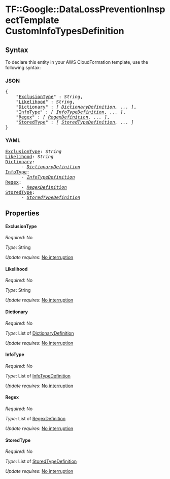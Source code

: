 # TF::Google::DataLossPreventionInspectTemplate CustomInfoTypesDefinition

## Syntax

To declare this entity in your AWS CloudFormation template, use the following syntax:

### JSON

<pre>
{
    "<a href="#exclusiontype" title="ExclusionType">ExclusionType</a>" : <i>String</i>,
    "<a href="#likelihood" title="Likelihood">Likelihood</a>" : <i>String</i>,
    "<a href="#dictionary" title="Dictionary">Dictionary</a>" : <i>[ <a href="dictionarydefinition.md">DictionaryDefinition</a>, ... ]</i>,
    "<a href="#infotype" title="InfoType">InfoType</a>" : <i>[ <a href="infotypedefinition.md">InfoTypeDefinition</a>, ... ]</i>,
    "<a href="#regex" title="Regex">Regex</a>" : <i>[ <a href="regexdefinition.md">RegexDefinition</a>, ... ]</i>,
    "<a href="#storedtype" title="StoredType">StoredType</a>" : <i>[ <a href="storedtypedefinition.md">StoredTypeDefinition</a>, ... ]</i>
}
</pre>

### YAML

<pre>
<a href="#exclusiontype" title="ExclusionType">ExclusionType</a>: <i>String</i>
<a href="#likelihood" title="Likelihood">Likelihood</a>: <i>String</i>
<a href="#dictionary" title="Dictionary">Dictionary</a>: <i>
      - <a href="dictionarydefinition.md">DictionaryDefinition</a></i>
<a href="#infotype" title="InfoType">InfoType</a>: <i>
      - <a href="infotypedefinition.md">InfoTypeDefinition</a></i>
<a href="#regex" title="Regex">Regex</a>: <i>
      - <a href="regexdefinition.md">RegexDefinition</a></i>
<a href="#storedtype" title="StoredType">StoredType</a>: <i>
      - <a href="storedtypedefinition.md">StoredTypeDefinition</a></i>
</pre>

## Properties

#### ExclusionType

_Required_: No

_Type_: String

_Update requires_: [No interruption](https://docs.aws.amazon.com/AWSCloudFormation/latest/UserGuide/using-cfn-updating-stacks-update-behaviors.html#update-no-interrupt)

#### Likelihood

_Required_: No

_Type_: String

_Update requires_: [No interruption](https://docs.aws.amazon.com/AWSCloudFormation/latest/UserGuide/using-cfn-updating-stacks-update-behaviors.html#update-no-interrupt)

#### Dictionary

_Required_: No

_Type_: List of <a href="dictionarydefinition.md">DictionaryDefinition</a>

_Update requires_: [No interruption](https://docs.aws.amazon.com/AWSCloudFormation/latest/UserGuide/using-cfn-updating-stacks-update-behaviors.html#update-no-interrupt)

#### InfoType

_Required_: No

_Type_: List of <a href="infotypedefinition.md">InfoTypeDefinition</a>

_Update requires_: [No interruption](https://docs.aws.amazon.com/AWSCloudFormation/latest/UserGuide/using-cfn-updating-stacks-update-behaviors.html#update-no-interrupt)

#### Regex

_Required_: No

_Type_: List of <a href="regexdefinition.md">RegexDefinition</a>

_Update requires_: [No interruption](https://docs.aws.amazon.com/AWSCloudFormation/latest/UserGuide/using-cfn-updating-stacks-update-behaviors.html#update-no-interrupt)

#### StoredType

_Required_: No

_Type_: List of <a href="storedtypedefinition.md">StoredTypeDefinition</a>

_Update requires_: [No interruption](https://docs.aws.amazon.com/AWSCloudFormation/latest/UserGuide/using-cfn-updating-stacks-update-behaviors.html#update-no-interrupt)

